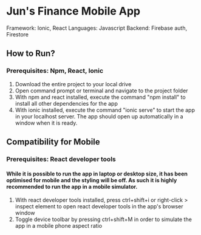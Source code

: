 # Jun's Finance Mobile App

Framework: Ionic, React
Languages: Javascript
Backend: Firebase auth, Firestore

## How to Run?
### Prerequisites: Npm, React, Ionic

1. Download the entire project to your local drive
2. Open command prompt or terminal and navigate to the project folder
3. With npm and react installed, execute the command "npm install" to install all other dependencies for the app
4. With ionic installed, execute the command "ionic serve" to start the app in your localhost server. The app should open up automatically in a window when it is ready.

##  Compatibility for Mobile
### Prerequisites: React developer tools
#### While it is possible to run the app in laptop or desktop size, it has been optimised for mobile and the styling will be off. As such it is highly recommended to run the app in a mobile simulator.

1. With react developer tools installed, press ctrl+shift+i or right-click > inspect element to open react developer tools in the app's browser window
2. Toggle device toolbar by pressing ctrl+shift+M in order to simulate the app in a mobile phone aspect ratio
